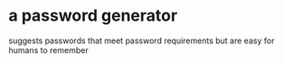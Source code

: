 # a password generator
suggests passwords that meet password requirements but are easy for humans to remember
